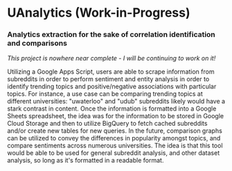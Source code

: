 # UAnalytics (Work-in-Progress)

### Analytics extraction for the sake of correlation identification and comparisons

_This project is nowhere near complete - I will be continuing to work on it!_

Utilizing a Google Apps Script, users are able to scrape information from subreddits in order to perform sentiment and entity analysis in order to identify trending topics and positive/negative associations with particular topics. For instance, a use case can be comparing trending topics at different universities: "uwaterloo" and "udub" subreddits likely would have a stark contrast in content. Once the information is formatted into a Google Sheets spreadsheet, the idea was for the information to be stored in Google Cloud Storage and then to utilize BigQuery to fetch cached subreddits and/or create new tables for new queries. In the future, comparison graphs can be utilized to convey the differences in popularity amongst topics, and compare sentiments across numerous universities. The idea is that this tool would be able to be used for general subreddit analysis, and other dataset analysis, so long as it's formatted in a readable format.
